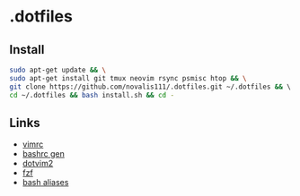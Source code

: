 # .dotfiles

## Install
```bash
sudo apt-get update && \
sudo apt-get install git tmux neovim rsync psmisc htop && \
git clone https://github.com/novalis111/.dotfiles.git ~/.dotfiles && \ 
cd ~/.dotfiles && bash install.sh && cd -
```

## Links
* [vimrc](https://github.com/amix/vimrc)
* [bashrc gen](http://bashrcgenerator.com/)
* [dotvim2](https://github.com/vitaly/dotvim2)
* [fzf](https://github.com/junegunn/fzf)
* [bash aliases](https://www.cyberciti.biz/tips/bash-aliases-mac-centos-linux-unix.html)
